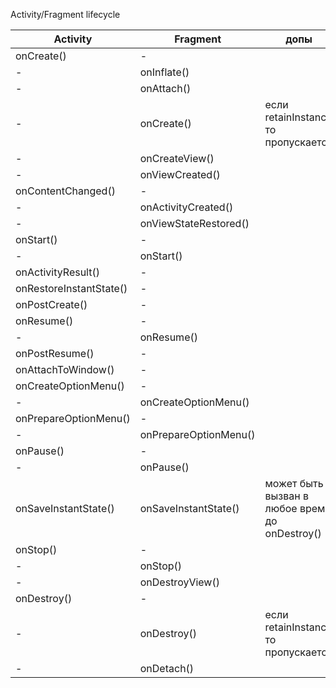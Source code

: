Activity/Fragment lifecycle

Activity | Fragment| допы
--|--|--
onCreate()|-
-|onInflate()
-|onAttach()
-|onCreate()|если retainInstance то пропускается
-|onCreateView()
-|onViewCreated()
onContentChanged()|-
-|onActivityCreated()
-|onViewStateRestored()
onStart()|-
-|onStart()
onActivityResult()|-
onRestoreInstantState()|-
onPostCreate()|-
onResume()|-
-|onResume()
onPostResume()|-
onAttachToWindow()|-
onCreateOptionMenu()|-
-|onCreateOptionMenu()
onPrepareOptionMenu()|-
-|onPrepareOptionMenu()
onPause()|-
-|onPause()
onSaveInstantState()|onSaveInstantState()|может быть вызван в любое время до onDestroy()
onStop()| -
-|onStop()
-|onDestroyView()
onDestroy()|-
-|onDestroy()|если retainInstance то пропускается
-|onDetach()


